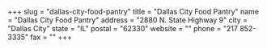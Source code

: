 +++
slug = "dallas-city-food-pantry"
title = "Dallas City Food Pantry"
name = "Dallas City Food Pantry"
address = "2880 N. State Highway 9"
city = "Dallas City"
state = "IL"
postal = "62330"
website = ""
phone = "217 852-3335"
fax = ""
+++
